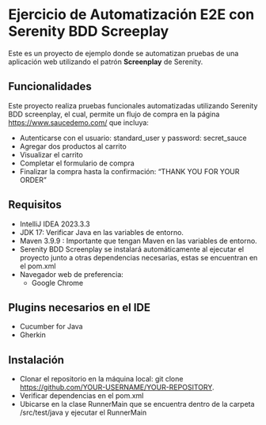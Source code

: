 # Ejercicio de Automatización E2E con Serenity BDD Screeplay
Este es un proyecto de ejemplo donde se automatizan pruebas de una aplicación web utilizando el patrón **Screenplay** de Serenity.

## Funcionalidades
Este proyecto realiza pruebas funcionales automatizadas utilizando Serenity BDD screenplay, el cual, permite un flujo de compra en la página
https://www.saucedemo.com/ que incluya:

* Autenticarse con el usuario: standard_user y password: secret_sauce
* Agregar dos productos al carrito
* Visualizar el carrito
* Completar el formulario de compra
* Finalizar la compra hasta la confirmación: “THANK YOU FOR YOUR ORDER”
  
## Requisitos
* IntelliJ IDEA 2023.3.3
* JDK 17: Verificar Java en las variables de entorno.
* Maven 3.9.9 : Importante que tengan Maven en las variables de entorno.
* Serenity BDD Screenplay se instalará automáticamente al ejecutar el proyecto junto a otras dependencias necesarias, estas se encuentran en el pom.xml
* Navegador web de preferencia:
  * Google Chrome

## Plugins necesarios en el IDE
* Cucumber for Java
* Gherkin

## Instalación
* Clonar el repositorio en la máquina local: git clone https://github.com/YOUR-USERNAME/YOUR-REPOSITORY.
* Verificar dependencias en el pom.xml
* Ubicarse en la clase RunnerMain que se encuentra dentro de la carpeta /src/test/java y ejecutar el RunnerMain

